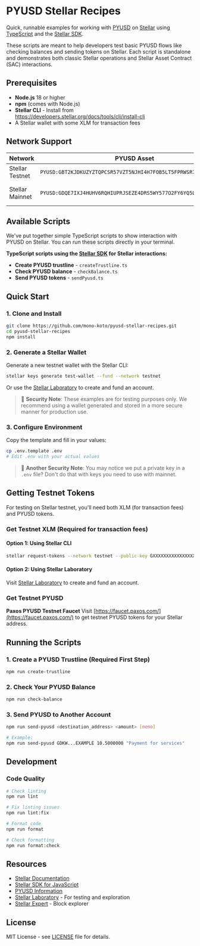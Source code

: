 # PYUSD Stellar Recipes

Quick, runnable examples for working with [PYUSD](https://www.paypal.com/us/digital-wallet/manage-money/crypto/pyusd) on [Stellar](https://stellar.org/) using [TypeScript](https://www.typescriptlang.org/) and the [Stellar SDK](https://stellar.github.io/js-stellar-sdk/).

These scripts are meant to help developers test basic PYUSD flows like checking balances and sending tokens on Stellar. Each script is standalone and demonstrates both classic Stellar operations and Stellar Asset Contract (SAC) interactions.

## Prerequisites

- **Node.js** 18 or higher
- **npm** (comes with Node.js)
- **Stellar CLI** - Install from https://developers.stellar.org/docs/tools/cli/install-cli
- A Stellar wallet with some XLM for transaction fees

## Network Support

| Network         | PYUSD Asset                                                      | SAC Contract                                               | Status         |
| --------------- | ---------------------------------------------------------------- | ---------------------------------------------------------- | -------------- |
| Stellar Testnet | `PYUSD:GBT2KJDKUZYZTQPCSR57VZT5NJHI4H7FOB5LT5FPRWSR7I5B4FS3UU7G` | `CACZL3MGXXP3O6ROMB4Q36ROFULRWD6QARPE3AKWPSWMYZVF2474CBXP` | ✅ Available   |
| Stellar Mainnet | `PYUSD:GDQE7IXJ4HUHV6RQHIUPRJSEZE4DRS5WY577O2FY6YQ5LVWZ7JZTU2V5` | `CAKBVGHJIK2HPP5JPT2UOP27O2IMKIUUCFGP3LOOMGCZLE3NP73Z44H6` | 🚀 Coming Soon |

## Available Scripts

We've put together simple TypeScript scripts to show interaction with PYUSD on Stellar. You can run these scripts directly in your terminal.

**TypeScript scripts using the [Stellar SDK](https://stellar.github.io/js-stellar-sdk/) for Stellar interactions:**

- **Create PYUSD trustline** - `createTrustline.ts`
- **Check PYUSD balance** - `checkBalance.ts`
- **Send PYUSD tokens** - `sendPyusd.ts`

## Quick Start

### 1. Clone and Install

```bash
git clone https://github.com/mono-koto/pyusd-stellar-recipes.git
cd pyusd-stellar-recipes
npm install
```

### 2. Generate a Stellar Wallet

Generate a new testnet wallet with the Stellar CLI:

```bash
stellar keys generate test-wallet --fund --network testnet
```

Or use the [Stellar Laboratory](https://laboratory.stellar.org/#account-creator) to create and fund an account.

> 🧐 **Security Note**: These examples are for testing purposes only. We recommend using a wallet generated and stored in a more secure manner for production use.

### 3. Configure Environment

Copy the template and fill in your values:

```bash
cp .env.template .env
# Edit .env with your actual values
```


> 🧐 **Another Security Note**: You may notice we put a private key in a `.env` file? Don't do that with keys you need to use with mainnet.

## Getting Testnet Tokens

For testing on Stellar testnet, you'll need both XLM (for transaction fees) and PYUSD tokens.

### Get Testnet XLM (Required for transaction fees)

#### Option 1: Using Stellar CLI

```bash
stellar request-tokens --network testnet --public-key GXXXXXXXXXXXXXXXXXXXXXXXXXXXXXXXXXXXXXXXXXXXXXXXXXXXXX
```

#### Option 2: Using Stellar Laboratory

Visit [Stellar Laboratory](https://laboratory.stellar.org/#account-creator) to create and fund an account.

### Get Testnet PYUSD

**Paxos PYUSD Testnet Faucet**
Visit [https://faucet.paxos.com/](https://faucet.paxos.com/) to get testnet PYUSD tokens for your Stellar address.

## Running the Scripts

### 1. Create a PYUSD Trustline (Required First Step)

```bash
npm run create-trustline
```

### 2. Check Your PYUSD Balance

```bash
npm run check-balance
```

### 3. Send PYUSD to Another Account

```bash
npm run send-pyusd <destination_address> <amount> [memo]

# Example:
npm run send-pyusd GDKW...EXAMPLE 10.5000000 "Payment for services"
```

## Development

### Code Quality

```bash
# Check linting
npm run lint

# Fix linting issues
npm run lint:fix

# Format code
npm run format

# Check formatting
npm run format:check
```

## Resources

- [Stellar Documentation](https://developers.stellar.org/)
- [Stellar SDK for JavaScript](https://stellar.github.io/js-stellar-sdk/)
- [PYUSD Information](https://www.paypal.com/us/digital-wallet/manage-money/crypto/pyusd)
- [Stellar Laboratory](https://laboratory.stellar.org/) - For testing and exploration
- [Stellar Expert](https://stellar.expert/) - Block explorer

## License

MIT License - see [LICENSE](LICENSE) file for details.
